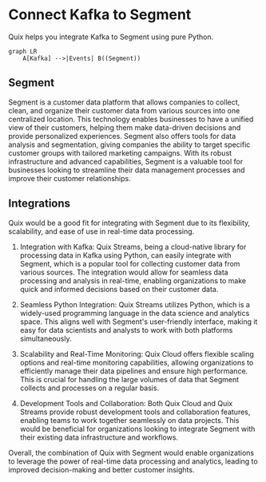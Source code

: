 # Connect Kafka to Segment

Quix helps you integrate Kafka to Segment using pure Python.

```mermaid
graph LR
    A[Kafka] -->|Events| B((Segment))
```

## Segment

Segment is a customer data platform that allows companies to collect, clean, and organize their customer data from various sources into one centralized location. This technology enables businesses to have a unified view of their customers, helping them make data-driven decisions and provide personalized experiences. Segment also offers tools for data analysis and segmentation, giving companies the ability to target specific customer groups with tailored marketing campaigns. With its robust infrastructure and advanced capabilities, Segment is a valuable tool for businesses looking to streamline their data management processes and improve their customer relationships.

## Integrations

Quix would be a good fit for integrating with Segment due to its flexibility, scalability, and ease of use in real-time data processing. 

1. Integration with Kafka: Quix Streams, being a cloud-native library for processing data in Kafka using Python, can easily integrate with Segment, which is a popular tool for collecting customer data from various sources. The integration would allow for seamless data processing and analysis in real-time, enabling organizations to make quick and informed decisions based on their customer data.

2. Seamless Python Integration: Quix Streams utilizes Python, which is a widely-used programming language in the data science and analytics space. This aligns well with Segment's user-friendly interface, making it easy for data scientists and analysts to work with both platforms simultaneously.

3. Scalability and Real-Time Monitoring: Quix Cloud offers flexible scaling options and real-time monitoring capabilities, allowing organizations to efficiently manage their data pipelines and ensure high performance. This is crucial for handling the large volumes of data that Segment collects and processes on a regular basis.

4. Development Tools and Collaboration: Both Quix Cloud and Quix Streams provide robust development tools and collaboration features, enabling teams to work together seamlessly on data projects. This would be beneficial for organizations looking to integrate Segment with their existing data infrastructure and workflows.

Overall, the combination of Quix with Segment would enable organizations to leverage the power of real-time data processing and analytics, leading to improved decision-making and better customer insights.


